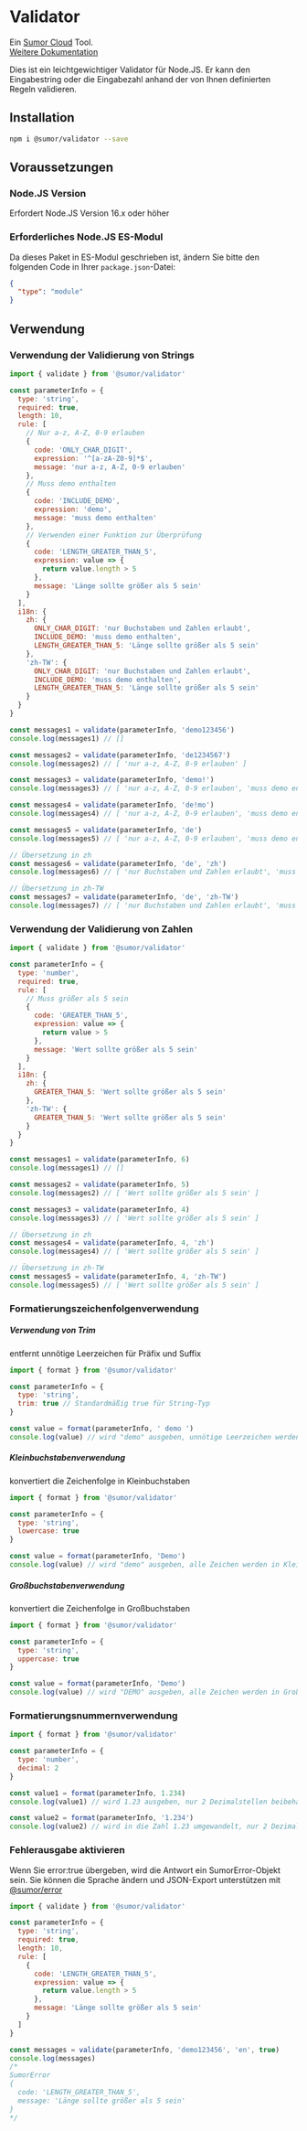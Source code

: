# Validator

Ein [Sumor Cloud](https://sumor.cloud) Tool.  
[Weitere Dokumentation](https://sumor.cloud)

Dies ist ein leichtgewichtiger Validator für Node.JS.
Er kann den Eingabestring oder die Eingabezahl anhand der von Ihnen definierten Regeln validieren.

## Installation

```bash
npm i @sumor/validator --save
```

## Voraussetzungen

### Node.JS Version

Erfordert Node.JS Version 16.x oder höher

### Erforderliches Node.JS ES-Modul

Da dieses Paket in ES-Modul geschrieben ist,
ändern Sie bitte den folgenden Code in Ihrer `package.json`-Datei:

```json
{
  "type": "module"
}
```

## Verwendung

### Verwendung der Validierung von Strings

```js
import { validate } from '@sumor/validator'

const parameterInfo = {
  type: 'string',
  required: true,
  length: 10,
  rule: [
    // Nur a-z, A-Z, 0-9 erlauben
    {
      code: 'ONLY_CHAR_DIGIT',
      expression: '^[a-zA-Z0-9]*$',
      message: 'nur a-z, A-Z, 0-9 erlauben'
    },
    // Muss demo enthalten
    {
      code: 'INCLUDE_DEMO',
      expression: 'demo',
      message: 'muss demo enthalten'
    },
    // Verwenden einer Funktion zur Überprüfung
    {
      code: 'LENGTH_GREATER_THAN_5',
      expression: value => {
        return value.length > 5
      },
      message: 'Länge sollte größer als 5 sein'
    }
  ],
  i18n: {
    zh: {
      ONLY_CHAR_DIGIT: 'nur Buchstaben und Zahlen erlaubt',
      INCLUDE_DEMO: 'muss demo enthalten',
      LENGTH_GREATER_THAN_5: 'Länge sollte größer als 5 sein'
    },
    'zh-TW': {
      ONLY_CHAR_DIGIT: 'nur Buchstaben und Zahlen erlaubt',
      INCLUDE_DEMO: 'muss demo enthalten',
      LENGTH_GREATER_THAN_5: 'Länge sollte größer als 5 sein'
    }
  }
}

const messages1 = validate(parameterInfo, 'demo123456')
console.log(messages1) // []

const messages2 = validate(parameterInfo, 'de1234567')
console.log(messages2) // [ 'nur a-z, A-Z, 0-9 erlauben' ]

const messages3 = validate(parameterInfo, 'demo!')
console.log(messages3) // [ 'nur a-z, A-Z, 0-9 erlauben', 'muss demo enthalten' ]

const messages4 = validate(parameterInfo, 'de!mo')
console.log(messages4) // [ 'nur a-z, A-Z, 0-9 erlauben', 'muss demo enthalten' ]

const messages5 = validate(parameterInfo, 'de')
console.log(messages5) // [ 'nur a-z, A-Z, 0-9 erlauben', 'muss demo enthalten', 'Länge sollte größer als 5 sein' ]

// Übersetzung in zh
const messages6 = validate(parameterInfo, 'de', 'zh')
console.log(messages6) // [ 'nur Buchstaben und Zahlen erlaubt', 'muss demo enthalten', 'Länge sollte größer als 5 sein' ]

// Übersetzung in zh-TW
const messages7 = validate(parameterInfo, 'de', 'zh-TW')
console.log(messages7) // [ 'nur Buchstaben und Zahlen erlaubt', 'muss demo enthalten', 'Länge sollte größer als 5 sein' ]
```

### Verwendung der Validierung von Zahlen

```js
import { validate } from '@sumor/validator'

const parameterInfo = {
  type: 'number',
  required: true,
  rule: [
    // Muss größer als 5 sein
    {
      code: 'GREATER_THAN_5',
      expression: value => {
        return value > 5
      },
      message: 'Wert sollte größer als 5 sein'
    }
  ],
  i18n: {
    zh: {
      GREATER_THAN_5: 'Wert sollte größer als 5 sein'
    },
    'zh-TW': {
      GREATER_THAN_5: 'Wert sollte größer als 5 sein'
    }
  }
}

const messages1 = validate(parameterInfo, 6)
console.log(messages1) // []

const messages2 = validate(parameterInfo, 5)
console.log(messages2) // [ 'Wert sollte größer als 5 sein' ]

const messages3 = validate(parameterInfo, 4)
console.log(messages3) // [ 'Wert sollte größer als 5 sein' ]

// Übersetzung in zh
const messages4 = validate(parameterInfo, 4, 'zh')
console.log(messages4) // [ 'Wert sollte größer als 5 sein' ]

// Übersetzung in zh-TW
const messages5 = validate(parameterInfo, 4, 'zh-TW')
console.log(messages5) // [ 'Wert sollte größer als 5 sein' ]
```

### Formatierungszeichenfolgenverwendung

##### Verwendung von Trim

entfernt unnötige Leerzeichen für Präfix und Suffix

```js
import { format } from '@sumor/validator'

const parameterInfo = {
  type: 'string',
  trim: true // Standardmäßig true für String-Typ
}

const value = format(parameterInfo, ' demo ')
console.log(value) // wird "demo" ausgeben, unnötige Leerzeichen werden entfernt
```

##### Kleinbuchstabenverwendung

konvertiert die Zeichenfolge in Kleinbuchstaben

```js
import { format } from '@sumor/validator'

const parameterInfo = {
  type: 'string',
  lowercase: true
}

const value = format(parameterInfo, 'Demo')
console.log(value) // wird "demo" ausgeben, alle Zeichen werden in Kleinbuchstaben umgewandelt
```

##### Großbuchstabenverwendung

konvertiert die Zeichenfolge in Großbuchstaben

```js
import { format } from '@sumor/validator'

const parameterInfo = {
  type: 'string',
  uppercase: true
}

const value = format(parameterInfo, 'Demo')
console.log(value) // wird "DEMO" ausgeben, alle Zeichen werden in Großbuchstaben umgewandelt
```

### Formatierungsnummernverwendung

```js
import { format } from '@sumor/validator'

const parameterInfo = {
  type: 'number',
  decimal: 2
}

const value1 = format(parameterInfo, 1.234)
console.log(value1) // wird 1.23 ausgeben, nur 2 Dezimalstellen beibehalten

const value2 = format(parameterInfo, '1.234')
console.log(value2) // wird in die Zahl 1.23 umgewandelt, nur 2 Dezimalstellen behalten
```

### Fehlerausgabe aktivieren

Wenn Sie error:true übergeben, wird die Antwort ein SumorError-Objekt sein.
Sie können die Sprache ändern und JSON-Export unterstützen mit [@sumor/error](https://www.npmjs.com/package/@sumor/error)

```js
import { validate } from '@sumor/validator'

const parameterInfo = {
  type: 'string',
  required: true,
  length: 10,
  rule: [
    {
      code: 'LENGTH_GREATER_THAN_5',
      expression: value => {
        return value.length > 5
      },
      message: 'Länge sollte größer als 5 sein'
    }
  ]
}

const messages = validate(parameterInfo, 'demo123456', 'en', true)
console.log(messages)
/* 
SumorError
{
  code: 'LENGTH_GREATER_THAN_5',
  message: 'Länge sollte größer als 5 sein'
}
*/
```
